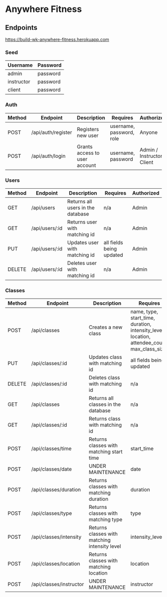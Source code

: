 # Anywhere Fitness

## Endpoints

https://build-wk-anywhere-fitness.herokuapp.com

### Seed

| Username   | Password |
| ---------- | -------- |
| admin      | password |
| instructor | password |
| client     | password |

### Auth

| Method | Endpoint           | Description                   | Requires                 | Authorized                  |
| ------ | ------------------ | ----------------------------- | ------------------------ | --------------------------- |
| POST   | /api/auth/register | Registers new user            | username, password, role | Anyone                      |
| POST   | /api/auth/login    | Grants access to user account | username, password       | Admin / Instructor / Client |

### Users

| Method | Endpoint       | Description                       | Requires                 | Authorized |
| ------ | -------------- | --------------------------------- | ------------------------ | ---------- |
| GET    | /api/users     | Returns all users in the database | n/a                      | Admin      |
| GET    | /api/users/:id | Returns user with matching id     | n/a                      | Admin      |
| PUT    | /api/users/:id | Updates user with matching id     | all fields being updated | Admin      |
| DELETE | /api/users/:id | Deletes user with matching id     | n/a                      | Admin      |

### Classes

| Method | Endpoint                | Description                                   | Requires                                                                                    | Authorized          |
| ------ | ----------------------- | --------------------------------------------- | ------------------------------------------------------------------------------------------- | ------------------- |
| POST   | /api/classes            | Creates a new class                           | name, type, start_time, duration, intensity_level, location, attendee_count, max_class_size | Instructor          |
| PUT    | /api/classes/:id        | Updates class with matching id                | all fields being updated                                                                    | Instructor          |
| DELETE | /api/classes/:id        | Deletes class with matching id                | n/a                                                                                         | Instructor          |
| GET    | /api/classes            | Returns all classes in the database           | n/a                                                                                         | Instructor / Client |
| GET    | /api/classes/:id        | Returns class with matching id                | n/a                                                                                         | Instructor / Client |
| POST   | /api/classes/time       | Returns classes with matching start time      | start_time                                                                                  | Instructor / Client |
| POST   | /api/classes/date       | UNDER MAINTENANCE                             | date                                                                                        | Instructor / Client |
| POST   | /api/classes/duration   | Returns classes with matching duration        | duration                                                                                    | Instructor / Client |
| POST   | /api/classes/type       | Returns classes with matching type            | type                                                                                        | Instructor / Client |
| POST   | /api/classes/intensity  | Returns classes with matching intensity level | intensity_level                                                                             | Instructor / Client |
| POST   | /api/classes/location   | Returns classes with matching location        | location                                                                                    | Instructor / Client |
| POST   | /api/classes/instructor | UNDER MAINTENANCE                             | instructor                                                                                  | Instructor / Client |
